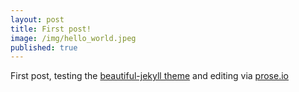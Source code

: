 ```yaml
---
layout: post
title: First post!
image: /img/hello_world.jpeg
published: true
---
```

First post, testing the [beautiful-jekyll theme](https://github.com/daattali/beautiful-jekyll) and editing via [prose.io](https://prose.io)